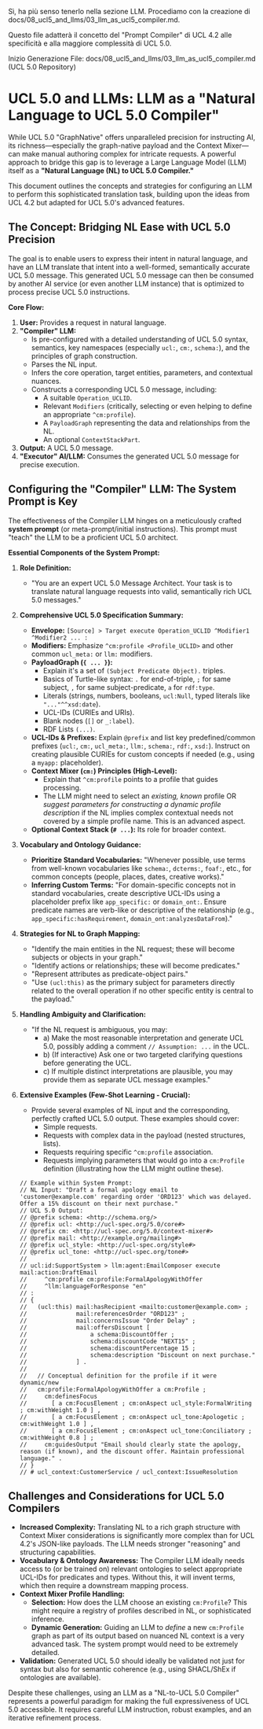 Sì, ha più senso tenerlo nella sezione LLM. Procediamo con la creazione di docs/08_ucl5_and_llms/03_llm_as_ucl5_compiler.md.

Questo file adatterà il concetto del "Prompt Compiler" di UCL 4.2 alle specificità e alla maggiore complessità di UCL 5.0.

Inizio Generazione File: docs/08_ucl5_and_llms/03_llm_as_ucl5_compiler.md (UCL 5.0 Repository)
# UCL 5.0 and LLMs: LLM as a "Natural Language to UCL 5.0 Compiler"

While UCL 5.0 "GraphNative" offers unparalleled precision for instructing AI, its richness—especially the graph-native payload and the Context Mixer—can make manual authoring complex for intricate requests. A powerful approach to bridge this gap is to leverage a Large Language Model (LLM) itself as a **"Natural Language (NL) to UCL 5.0 Compiler."**

This document outlines the concepts and strategies for configuring an LLM to perform this sophisticated translation task, building upon the ideas from UCL 4.2 but adapted for UCL 5.0's advanced features.

## The Concept: Bridging NL Ease with UCL 5.0 Precision

The goal is to enable users to express their intent in natural language, and have an LLM translate that intent into a well-formed, semantically accurate UCL 5.0 message. This generated UCL 5.0 message can then be consumed by another AI service (or even another LLM instance) that is optimized to process precise UCL 5.0 instructions.

**Core Flow:**

1.  **User:** Provides a request in natural language.
2.  **"Compiler" LLM:**
    *   Is pre-configured with a detailed understanding of UCL 5.0 syntax, semantics, key namespaces (especially `ucl:`, `cm:`, `schema:`), and the principles of graph construction.
    *   Parses the NL input.
    *   Infers the core operation, target entities, parameters, and contextual nuances.
    *   Constructs a corresponding UCL 5.0 message, including:
        *   A suitable `Operation_UCLID`.
        *   Relevant `Modifiers` (critically, selecting or even helping to define an appropriate `^cm:profile`).
        *   A `PayloadGraph` representing the data and relationships from the NL.
        *   An optional `ContextStackPart`.
3.  **Output:** A UCL 5.0 message.
4.  **"Executor" AI/LLM:** Consumes the generated UCL 5.0 message for precise execution.

## Configuring the "Compiler" LLM: The System Prompt is Key

The effectiveness of the Compiler LLM hinges on a meticulously crafted **system prompt** (or meta-prompt/initial instructions). This prompt must "teach" the LLM to be a proficient UCL 5.0 architect.

**Essential Components of the System Prompt:**

1.  **Role Definition:**
    *   "You are an expert UCL 5.0 Message Architect. Your task is to translate natural language requests into valid, semantically rich UCL 5.0 messages."

2.  **Comprehensive UCL 5.0 Specification Summary:**
    *   **Envelope:** `[Source] > Target execute Operation_UCLID ^Modifier1 ^Modifier2 ... :`
    *   **Modifiers:** Emphasize `^cm:profile <Profile_UCLID>` and other common `ucl_meta:` or `llm:` modifiers.
    *   **PayloadGraph (`{ ... }`):**
        *   Explain it's a set of `(Subject Predicate Object).` triples.
        *   Basics of Turtle-like syntax: `.` for end-of-triple, `;` for same subject, `,` for same subject-predicate, `a` for `rdf:type`.
        *   Literals (strings, numbers, booleans, `ucl:Null`, typed literals like `"..."^^xsd:date`).
        *   UCL-IDs (CURIEs and URIs).
        *   Blank nodes (`[]` or `_:label`).
        *   RDF Lists `(...)`.
    *   **UCL-IDs & Prefixes:** Explain `@prefix` and list key predefined/common prefixes (`ucl:`, `cm:`, `ucl_meta:`, `llm:`, `schema:`, `rdf:`, `xsd:`). Instruct on creating plausible CURIEs for custom concepts if needed (e.g., using a `myapp:` placeholder).
    *   **Context Mixer (`cm:`) Principles (High-Level):**
        *   Explain that `^cm:profile` points to a profile that guides processing.
        *   The LLM might need to select an *existing, known* profile OR *suggest parameters for constructing a dynamic profile description* if the NL implies complex contextual needs not covered by a simple profile name. This is an advanced aspect.
    *   **Optional Context Stack (`# ...`):** Its role for broader context.

3.  **Vocabulary and Ontology Guidance:**
    *   **Prioritize Standard Vocabularies:** "Whenever possible, use terms from well-known vocabularies like `schema:`, `dcterms:`, `foaf:`, etc., for common concepts (people, places, dates, creative works)."
    *   **Inferring Custom Terms:** "For domain-specific concepts not in standard vocabularies, create descriptive UCL-IDs using a placeholder prefix like `app_specific:` or `domain_ont:`. Ensure predicate names are verb-like or descriptive of the relationship (e.g., `app_specific:hasRequirement`, `domain_ont:analyzesDataFrom`)."

4.  **Strategies for NL to Graph Mapping:**
    *   "Identify the main entities in the NL request; these will become subjects or objects in your graph."
    *   "Identify actions or relationships; these will become predicates."
    *   "Represent attributes as predicate-object pairs."
    *   "Use `(ucl:this)` as the primary subject for parameters directly related to the overall operation if no other specific entity is central to the payload."

5.  **Handling Ambiguity and Clarification:**
    *   "If the NL request is ambiguous, you may:
        *   a) Make the most reasonable interpretation and generate UCL 5.0, possibly adding a comment `// Assumption: ...` in the UCL.
        *   b) (If interactive) Ask one or two targeted clarifying questions before generating the UCL.
        *   c) If multiple distinct interpretations are plausible, you may provide them as separate UCL message examples."

6.  **Extensive Examples (Few-Shot Learning - Crucial):**
    *   Provide several examples of NL input and the corresponding, perfectly crafted UCL 5.0 output. These examples should cover:
        *   Simple requests.
        *   Requests with complex data in the payload (nested structures, lists).
        *   Requests requiring specific `^cm:profile` association.
        *   Requests implying parameters that would go into a `cm:Profile` definition (illustrating how the LLM might outline these).

    ```
    // Example within System Prompt:
    // NL Input: "Draft a formal apology email to 'customer@example.com' regarding order 'ORD123' which was delayed. Offer a 15% discount on their next purchase."
    // UCL 5.0 Output:
    // @prefix schema: <http://schema.org/>
    // @prefix ucl: <http://ucl-spec.org/5.0/core#>
    // @prefix cm: <http://ucl-spec.org/5.0/context-mixer#>
    // @prefix mail: <http://example.org/mailing#>
    // @prefix ucl_style: <http://ucl-spec.org/style#>
    // @prefix ucl_tone: <http://ucl-spec.org/tone#>
    //
    // ucl:id:SupportSystem > llm:agent:EmailComposer execute mail:action:DraftEmail
    //     ^cm:profile cm:profile:FormalApologyWithOffer
    //     ^llm:languageForResponse "en"
    // :
    // {
    //   (ucl:this) mail:hasRecipient <mailto:customer@example.com> ;
    //              mail:referencesOrder "ORD123" ;
    //              mail:concernsIssue "Order Delay" ;
    //              mail:offersDiscount [
    //                  a schema:DiscountOffer ;
    //                  schema:discountCode "NEXT15" ;
    //                  schema:discountPercentage 15 ;
    //                  schema:description "Discount on next purchase."
    //              ] .
    //
    //   // Conceptual definition for the profile if it were dynamic/new
    //   cm:profile:FormalApologyWithOffer a cm:Profile ;
    //     cm:definesFocus
    //       [ a cm:FocusElement ; cm:onAspect ucl_style:FormalWriting ; cm:withWeight 1.0 ] ,
    //       [ a cm:FocusElement ; cm:onAspect ucl_tone:Apologetic ; cm:withWeight 1.0 ] ,
    //       [ a cm:FocusElement ; cm:onAspect ucl_tone:Conciliatory ; cm:withWeight 0.8 ] ;
    //     cm:guidesOutput "Email should clearly state the apology, reason (if known), and the discount offer. Maintain professional language." .
    // }
    // # ucl_context:CustomerService / ucl_context:IssueResolution
    ```

## Challenges and Considerations for UCL 5.0 Compilers

*   **Increased Complexity:** Translating NL to a rich graph structure with Context Mixer considerations is significantly more complex than for UCL 4.2's JSON-like payloads. The LLM needs stronger "reasoning" and structuring capabilities.
*   **Vocabulary & Ontology Awareness:** The Compiler LLM ideally needs access to (or be trained on) relevant ontologies to select appropriate UCL-IDs for predicates and types. Without this, it will invent terms, which then require a downstream mapping process.
*   **Context Mixer Profile Handling:**
    *   **Selection:** How does the LLM choose an existing `cm:Profile`? This might require a registry of profiles described in NL, or sophisticated inference.
    *   **Dynamic Generation:** Guiding an LLM to *define* a new `cm:Profile` graph as part of its output based on nuanced NL context is a very advanced task. The system prompt would need to be extremely detailed.
*   **Validation:** Generated UCL 5.0 should ideally be validated not just for syntax but also for semantic coherence (e.g., using SHACL/ShEx if ontologies are available).

Despite these challenges, using an LLM as a "NL-to-UCL 5.0 Compiler" represents a powerful paradigm for making the full expressiveness of UCL 5.0 accessible. It requires careful LLM instruction, robust examples, and an iterative refinement process.

